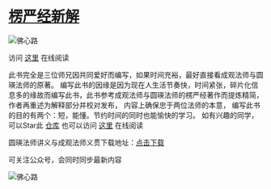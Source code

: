 # [楞严经新解](https://kimsky.gitbook.io/leng-yan-jing-xin-jie/)

![佛心路](https://raw.githubusercontent.com/endsock/lengyan/main/res/foxinlu1.png)

访问 [这里](https://kimsky.gitbook.io/leng-yan-jing-xin-jie/) 在线阅读

此书完全是三位师兄因共同爱好而编写，如果时间充裕，最好直接看成观法师与圆瑛法师的原著。
编写此书的因缘是因为现在人生活节奏快，时间紧张，碎片化信息多的缘故而编写此书，此书参考成观法师与圆瑛法师的楞严经著作而提炼精简，作者再重述为解释部分并校对发布，
内容上确保忠于两位法师的本意， 编写此书的目的有两个：短，能懂。节约时间的同时也能愉快的学习。
如有兴趣的同学，可以Star此 [仓库](https://github.com/endsock/lengyan)
也可以访问 [这里](https://kimsky.gitbook.io/leng-yan-jing-xin-jie/) 在线阅读

圆瑛法师讲义与成观法师义贯下载地址：[点击下载](https://pan.baidu.com/s/1Sm0PzeyGOyltp3GD110wpg?pwd=5n8e)

可关注公众号，会同时同步最新内容

![佛心路](https://raw.githubusercontent.com/endsock/lengyan/main/res/foxinlu2.jpg)
